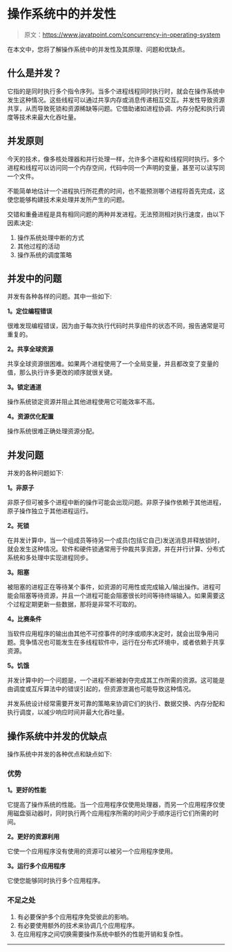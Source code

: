 # 操作系统中的并发性

> 原文：<https://www.javatpoint.com/concurrency-in-operating-system>

在本文中，您将了解操作系统中的并发性及其原理、问题和优缺点。

## 什么是并发？

它指的是同时执行多个指令序列。当多个进程线程同时执行时，就会在操作系统中发生这种情况。这些线程可以通过共享内存或消息传递相互交互。并发性导致资源共享，从而导致死锁和资源稀缺等问题。它借助诸如进程协调、内存分配和执行调度等技术来最大化吞吐量。

## 并发原则

今天的技术，像多核处理器和并行处理一样，允许多个进程和线程同时执行。多个进程和线程可以访问同一个内存空间，代码中同一个声明的变量，甚至可以读写同一个文件。

不能简单地估计一个进程执行所花费的时间，也不能预测哪个进程将首先完成，这使您能够构建技术来处理并发所产生的问题。

交错和重叠进程是具有相同问题的两种并发进程。无法预测相对执行速度，由以下因素决定:

1.  操作系统处理中断的方式
2.  其他过程的活动
3.  操作系统的调度策略

## 并发中的问题

并发有各种各样的问题。其中一些如下:

**1。定位编程错误**

很难发现编程错误，因为由于每次执行代码时共享组件的状态不同，报告通常是可重复的。

**2。共享全球资源**

共享全球资源很困难。如果两个进程使用了一个全局变量，并且都改变了变量的值，那么执行许多更改的顺序就很关键。

**3。锁定通道**

操作系统锁定资源并阻止其他进程使用它可能效率不高。

**4。资源优化配置**

操作系统很难正确处理资源分配。

## 并发问题

并发的各种问题如下:

**1。非原子**

非原子但可被多个进程中断的操作可能会出现问题。非原子操作依赖于其他进程，原子操作独立于其他进程运行。

**2。死锁**

在并发计算中，当一个组成员等待另一个成员(包括它自己)发送消息并释放锁时，就会发生这种情况。软件和硬件锁通常用于仲裁共享资源，并在并行计算、分布式系统和多处理中实现进程同步。

**3。阻塞**

被阻塞的进程正在等待某个事件，如资源的可用性或完成输入/输出操作。进程可能会阻塞等待资源，并且一个进程可能会阻塞很长时间等待终端输入。如果需要这个过程定期更新一些数据，那将是非常不可取的。

**4。比赛条件**

当软件应用程序的输出由其他不可控事件的时序或顺序决定时，就会出现争用问题。竞争情况也可能发生在多线程软件中，运行在分布式环境中，或者依赖于共享资源。

**5。饥饿**

并发计算中的一个问题是，一个进程不断被剥夺完成其工作所需的资源。这可能是由调度或互斥算法中的错误引起的，但资源泄漏也可能导致这种情况。

并发系统设计经常需要开发可靠的策略来协调它们的执行、数据交换、内存分配和执行调度，以减少响应时间并最大化吞吐量。

## 操作系统中并发的优缺点

操作系统中并发的各种优点和缺点如下:

### 优势

**1。更好的性能**

它提高了操作系统的性能。当一个应用程序仅使用处理器，而另一个应用程序仅使用磁盘驱动器时，同时执行两个应用程序所需的时间少于顺序运行它们所需的时间。

**2。更好的资源利用**

它使一个应用程序没有使用的资源可以被另一个应用程序使用。

**3。运行多个应用程序**

它使您能够同时执行多个应用程序。

### 不足之处

1.  有必要保护多个应用程序免受彼此的影响。
2.  有必要使用额外的技术来协调几个应用程序。
3.  在应用程序之间切换需要操作系统中额外的性能开销和复杂性。

* * *
